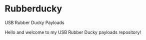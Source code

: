 # Rubberducky
USB Rubber Ducky Payloads

Hello and welcome to my USB Rubber Ducky payloads repository!
